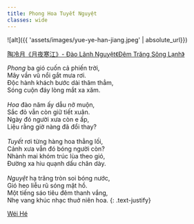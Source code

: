 ```yaml
---
title: Phong Hoa Tuyết Nguyệt
classes: wide
---
```


![alt]({{ 'assets/images/yue-ye-han-jiang.jpeg' | absolute_url}})
> <cite>
<a target="_blank" href="https://www.sohu.com/a/446131110_488853">
陶冷月《月夜寒江》- Đào Lãnh Nguyệt《Đêm Trăng Sông Lạnh》
</a>
</cite>

*Phong* ba gió cuốn cả phiến trời,\
Mây vần vũ nổi gắt mưa rơi.\
Độc hành khách bước dài thăm thẳm,\
Sóng cuộn đáy lòng mắt xa xăm.\
 \
*Hoa* đào năm ấy dẫu nở muộn,\
Sắc đỏ vẫn còn giữ tiết xuân.\
Ngày đó người xưa còn e ấp,\
Liệu rằng giờ nàng đã đổi thay?\
 \
*Tuyết* rơi từng hàng hoa thẳng lối,\
Cảnh xưa vẫn đó bóng người còn?\
Nhành mai khóm trúc lùa theo gió,\
Đường xa hiu quạnh dấu chân dày.\
 \
*Nguyệt* hạ trăng tròn soi bóng nước,\
Gió heo liễu rũ sóng mặt hồ.\
Một tiếng sáo tiêu đêm thanh vắng,\
Nhẹ vang khúc nhạc thuở niên hoa.
{: .text-justify}

> <cite>
<a target="_blank" href="https://wei-he.xyz">Wéi Hé</a>
</cite>